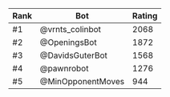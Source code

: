 Rank|Bot|Rating
---|---|---
#1|@vrnts_colinbot|2068
#2|@OpeningsBot|1872
#3|@DavidsGuterBot|1568
#4|@pawnrobot|1276
#5|@MinOpponentMoves|944
